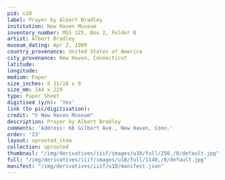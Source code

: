 ```yaml
---
pid: u18
label: Prayer by Albert Bradley
institution: New Haven Museum
inventory_number: MSS 325, Box 2, Folder B
artist: Albert Bradley
museum_dating: Apr 2, 1909
country_provenance: United States of America
city_provenance: New Haven, Connecticut
latitude:
longitude:
medium: Paper
size_inches: 5 11/16 x 9
size_mm: 144 x 229
type: Paper Sheet
digitised (y/n): 'Yes'
link (to pic/digitisation):
credit: "© New Haven Museum"
description: Prayer by Albert Bradley
comments: 'Address: 66 Gilbert Ave., New Haven, Conn.'
order: '23'
layout: uprooted_item
collection: uprooted
thumbnail: "/img/derivatives/iiif/images/u18/full/250,/0/default.jpg"
full: "/img/derivatives/iiif/images/u18/full/1140,/0/default.jpg"
manifest: "/img/derivatives/iiif/u18/manifest.json"
---
```

